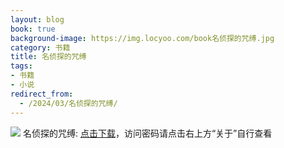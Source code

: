 ```yaml
---
layout: blog
book: true
background-image: https://img.locyoo.com/book名侦探的咒缚.jpg
category: 书籍
title: 名侦探的咒缚
tags:
- 书籍
- 小说
redirect_from:
  - /2024/03/名侦探的咒缚/
---
```

![](https://img.locyoo.com/book名侦探的咒缚.jpg)
名侦探的咒缚: <a name = "ref1" href="https://url18.ctfile.com/f/50983618-1241682706-f45ea3?p=3619">点击下载</a>，访问密码请点击右上方“关于”自行查看